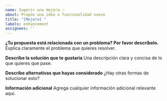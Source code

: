 ```yaml
---
name: Sugerir una mejora ✨
about: Propón una idea o funcionalidad nueva
title: "[Mejora] "
labels: enhancement
assignees: ''
---
```


**¿Tu propuesta está relacionada con un problema? Por favor descríbelo.**
Explica claramente el problema que quieres resolver.

**Describe la solución que te gustaría**
Una descripción clara y concisa de lo que quieres que pase.

**Describe alternativas que hayas considerado**
¿Hay otras formas de solucionar esto?

**Información adicional**
Agrega cualquier información adicional relevante aquí.